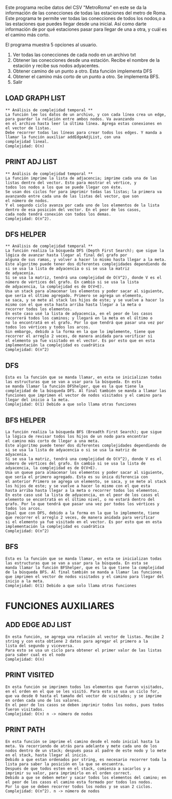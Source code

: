 Este programa recibe datos del CSV "MetroRoma" en este se da la información de las conecciones de todas las estaciones del metro de Roma. Este programa te permite ver todas las conecciones de todos los nodos,o a las estaciones que puedes llegar desde una inicial. Así como darte información de por qué estaciones pasar para llegar de una a otra, y cuál es el camino más corto.

El programa muestra 5 opciones al usuario.

1.  Ver todas las conecciones de cada nodo en un archivo txt
2.  Obtener las conecciones desde una estación. Recibe el nombre de la estación y recibe sus nodos adyacentes.
3.  Obtener camino de un punto a otro. Esta función implementa DFS
4.  Obtener el camino más corto de un punto a otro. Se implementa BFS.
5.  Salir

## LOAD GRAPH LIST
	** Análisis de complejidad temporal **
	La función lee los datos de un archivo, y con cada línea crea un edge, para guardar la relación entre ambos nodos. Va avanzando 
	en el archivo hasta leer la última línea. Agrega estas conexiones en el vector de listas. 
	Debe recorrer todas las líneas para crear todos los edges. Y manda a llamar la función auxiliar addEdgeAdjList, con una 
	complejidad lineal. 
	Complejidad: O(n)


## PRINT ADJ LIST
	** Análisis de complejidad temporal **
	La función imprime la lista de adjacencia; imprime cada una de las listas dentro del vector. Esto para mostrar el vértice, y 
	todos los nodos a los que se puede llegar con éste. 
	Se usan dos ciclos for para imprimir todas las listas; la primera va avanzando entre cada una de las listas del vector, que son 
	el número de nodos. 
	Y el segundo ciclo avanza por cada uno de los elementos de la lista dentro de esa posición del vector. En el peor de los casos, 
	cada nodo tendrá conexión con todos los demas.
	Complejidad: O(n^2).   


## DFS HELPER
	** Análisis de complejidad temporal **
	La función realiza la búsqueda DFS (Depth First Search); que sigue la lógica de avanzar hasta llegar al final del grafo por 
	alguna de sus ramas, y volver a hacer lo mismo hasta llegar a la meta. 
	Este algoritmo puede tener dos diferentes complejidades dependiendo de si se usa la lista de adyacencia o si se usa la matriz 
	de adyacenia.
	Si se usa la matriz, tendrá una complejidad de O(V^2), donde V es el número de vértices del grafo. En cambio si se usa la lista 
	de adyacencia, la complejidad es de O(V+E).
	Usa un stack para almacenar los elementos y poder sacar al siguiente, que sería el último agregado. Primero se agrega un elemento,
	se saca, y se mete al stack los hijos de este; y se vuelve a hacer lo mismo con el que esta hasta arriba hasta llegar a la meta o 
	recorrer todos los elementos. 
	En este caso usé la lista de adyacencia, en el peor de los casos recorrerá todos los caminos; y llegará en la meta en el último o 
	no lo encontratá en el grafo. Por lo que tendrá que pasar una vez por todos los vértices y todos los arcos. 
	Sin embargo, debido a la forma en la que lo implemente, tiene que recorrer el arreglo 2 veces, de manera anidada para verificar si 
	el elemento ya fue visitado en el vector. Es por esto que en esta implementación la complejidad es cuadrática
	Complejidad: O(n^2)


## DFS
	Esta es la función que se manda llamar, en esta se inicializan todas las estructuras que se van a usar para la búsqueda. En esta 
	se manda llamar la función DFShelper, que es la que tiene la complejidad de la búsqueda DFS. Al final también se manda a llamar las 
	funciones que imprimen el vector de nodos visitados y el camino para llegar del inicio a la meta.
	Complejidad: O(1) Debido a que solo llama otras funciones


## BFS HELPER
	La función realiza la búsqueda BFS (Breadth First Search); que sigue la lógica de revisar todos los hijos de un nodo para encontrar
	el camino más corto de llegar a una meta. 
	Este algoritmo puede tener dos diferentes complejidades dependiendo de si se usa la lista de adyacencia o si se usa la matriz de
	adyacenia.
	Si se usa la matriz, tendrá una complejidad de O(V^2), donde V es el número de vértices del grafo. En cambio si se usa la lista de
	adyacencia, la complejidad es de O(V+E).
	Usa un queue para almacenar los elementos y poder sacar al siguiente, que sería el primero agregado. Esta es su única diferencia con 
	el anterior Primero se agrega un elemento, se saca, y se mete al stack los hijos de este; y se vuelve a hacer lo mismo con el que esta 
	hasta arriba hasta llegar a la meta o recorrer todos los elementos. 
	En este caso usé la lista de adyacencia, en el peor de los casos el elemento se encontratá en el último nivel, o no estará dentro del 
	grafo. Por lo que tendrá que pasar una vez por todos los vértices y todos los arcos. 
	Igual que con DFS, debido a la forma en la que lo implemente, tiene que recorrer el arreglo 2 veces, de manera anidada para verificar 
	si el elemento ya fue visitado en el vector. Es por esto que en esta implementación la complejidad es cuadrática
	Complejidad: O(n^2)

## BFS
	Esta es la función que se manda llamar, en esta se inicializan todas las estructuras que se van a usar para la búsqueda. En esta se 
	manda llamar la función BFShelper, que es la que tiene la complejidad de la búsqueda BFS. Al final también se manda a llamar las funciones 
	que imprimen el vector de nodos visitados y el camino para llegar del inicio a la meta.
	Complejidad: O(1) Debido a que solo llama otras funciones


# FUNCIONES AUXILIARES

## ADD EDGE ADJ LIST
	En esta función, se agrega una relación al vector de listas. Recibe 2 string y con esta obtiene 2 datos para agregar el primero a la 
	lista del segundo y viceversa. 
	Para esto se usa un ciclo para obtener el primer valor de las listas para saber cual es el nodo
	Complejidad: O(n) 


## PRINT VISITED
	En esta función se imprimen todos los elementos que fueron visitados, en el orden en el que se les visitó. Para esto se usa un ciclo for, 
	que va desde 0 hasta el tamaño del vector de visitados; y se imprime en orden cada uno de los valores. 
	En el peor de los casos se deben imprimir todos los nodos, pues todos fueron visitados. 
	Complejidad: O(n) n -> número de nodos

## PRINT PATH
	En esta función se imprime el camino desde el nodo inicial hasta la meta. Va recorriendo de atrás para adelante y mete cada uno de los 
	nodos dentro de un stack; después pasa al padre de este nodo y lo mete en el stack, hasta llegar al inicio.
	Debido a que estan ordenados por string, es necesario recorrer toda la lista para saber la posición en la que se encuentra.
	Después de que todos esten en el stack, comienza a sacarlos y a imprimir su valor, para imprimirlo en el orden correct. 
	Debido a que se deben meter y sacar todos los elementos del camino; en el peor de los casos el camino esta formado por todos los nodos. 
	Por lo que se deben recorrer todos los nodos y se usan 2 ciclos.
	Complejidad: O(n^2). n -> número de nodos

